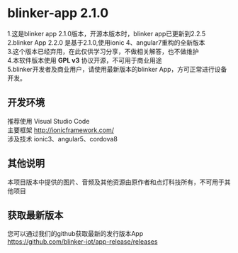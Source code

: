# blinker-app 2.1.0  
1.这是blinker app 2.1.0版本，开源本版本时，blinker app已更新到2.2.5  
2.blinker App 2.2.0 是基于2.1.0,使用ionic 4、angular7重构的全新版本  
3.这个版本已经弃用，在此仅供学习分享，不做相关解答，也不做维护  
4.本软件版本使用 **GPL v3** 协议开源，不可用于商业用途  
5.blinker开发者及商业用户，请使用最新版本的blinker App，方可正常进行设备开发。  

## 开发环境  
推荐使用 Visual Studio Code  
主要框架 http://ionicframework.com/  
涉及技术 ionic3、angular5、cordova8  

## 其他说明  
本项目版本中提供的图片、音频及其他资源由原作者和点灯科技所有，不可用于其他项目  


## 获取最新版本
您可以通过我们的github获取最新的发行版本App  
https://github.com/blinker-iot/app-release/releases  